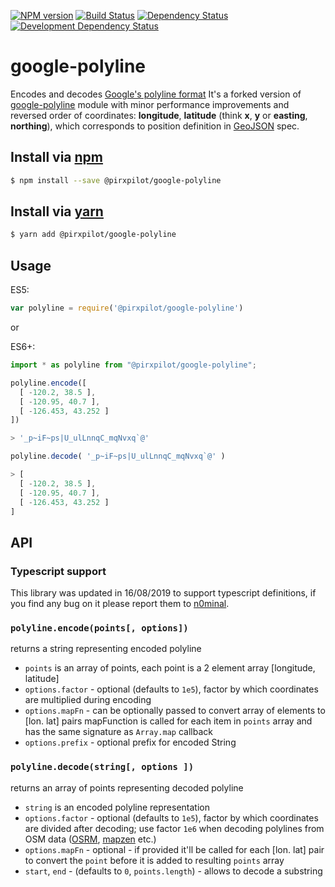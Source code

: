 [![NPM version][npm-image]][npm-url]
[![Build Status][travis-image]][travis-url]
[![Dependency Status][deps-image]][deps-url]
[![Development Dependency Status][dev-deps-image]][dev-deps-url]

# google-polyline

Encodes and decodes [Google's polyline format][google-polyline-format] It's a forked version of
[google-polyline][org-google-polyline] module with minor performance improvements and reversed order
of coordinates: **longitude**, **latitude** (think **x**, **y** or **easting**, **northing**), which
corresponds to position definition in [GeoJSON] spec.


## Install via [npm](https://npmjs.com)

```sh
$ npm install --save @pirxpilot/google-polyline
```
## Install via [yarn](https://yarnpkg.com)
```sh
$ yarn add @pirxpilot/google-polyline
```

## Usage

ES5:
```js
var polyline = require('@pirxpilot/google-polyline')
```
or

ES6+:

```js
import * as polyline from "@pirxpilot/google-polyline";
```

```js
polyline.encode([
  [ -120.2, 38.5 ],
  [ -120.95, 40.7 ],
  [ -126.453, 43.252 ]
])

> '_p~iF~ps|U_ulLnnqC_mqNvxq`@'
```

```js
polyline.decode( '_p~iF~ps|U_ulLnnqC_mqNvxq`@' )

> [
  [ -120.2, 38.5 ],
  [ -120.95, 40.7 ],
  [ -126.453, 43.252 ]
]
```

## API

### Typescript support

This library was updated in 16/08/2019 to support typescript definitions, if you find any bug on it please report them to [n0minal](https://github.com/n0minal).

### `polyline.encode(points[, options])`

returns a string representing encoded polyline

- `points` is an array of points, each point is a 2 element array [longitude, latitude]
- `options.factor` - optional (defaults to `1e5`), factor by which coordinates are multiplied during encoding
- `options.mapFn` - can be optionally passed to convert array of elements to [lon. lat] pairs
mapFunction is called for each item in `points` array and has the same signature as `Array.map` callback
- `options.prefix` - optional prefix for encoded String

### `polyline.decode(string[, options ])`

returns an array of points representing decoded polyline

- `string` is an encoded polyline representation
- `options.factor` - optional (defaults to `1e5`), factor by which coordinates are divided after decoding; use factor `1e6` when decoding polylines from OSM data ([OSRM], [mapzen] etc.)
- `options.mapFn` - optional - if provided it'll be called for each [lon. lat] pair to convert the `point` before it is added to resulting `points` array
- `start`, `end` - (defaults to `0`, `points.length`) - allows to decode a substring

[OSRM]: http://project-osrm.org/
[mapzen]: https://mapzen.com/

[google-polyline-format]: https://developers.google.com/maps/documentation/utilities/polylinealgorithm
[org-google-polyline]: https://github.com/jhermsmeier/node-google-polyline
[GeoJSON]: http://geojson.org/geojson-spec.html#positions

[npm-image]: https://img.shields.io/npm/v/@pirxpilot/google-polyline.svg
[npm-url]: https://npmjs.org/package/@pirxpilot/google-polyline

[travis-url]: https://travis-ci.org/pirxpilot/google-polyline
[travis-image]: https://img.shields.io/travis/pirxpilot/google-polyline.svg

[deps-image]: https://img.shields.io/david/pirxpilot/google-polyline.svg
[deps-url]: https://david-dm.org/pirxpilot/google-polyline

[dev-deps-image]: https://img.shields.io/david/dev/pirxpilot/google-polyline.svg
[dev-deps-url]: https://david-dm.org/pirxpilot/google-polyline?type=dev
